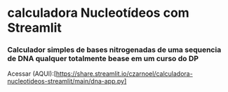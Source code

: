 # calculadora Nucleotídeos com Streamlit

### Calculador simples de bases nitrogenadas de uma sequencia de DNA qualquer totalmente bease em um curso do DP

Acessar (AQUI):[https://share.streamlit.io/czarnoel/calculadora-nucleotideos-streamlit/main/dna-app.py]
